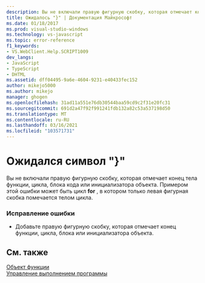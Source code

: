 ```yaml
---
description: Вы не включали правую фигурную скобку, которая отмечает конец тела функции, цикла, блока кода или инициализатора объекта.
title: Ожидалось "}" | Документация Майкрософт
ms.date: 01/18/2017
ms.prod: visual-studio-windows
ms.technology: vs-javascript
ms.topic: error-reference
f1_keywords:
- VS.WebClient.Help.SCRIPT1009
dev_langs:
- JavaScript
- TypeScript
- DHTML
ms.assetid: dff04495-9a6e-4604-9231-e40433fec152
author: mikejo5000
ms.author: mikejo
manager: ghogen
ms.openlocfilehash: 31ad11a551e76db30544baa59cd9c2f31e20fc31
ms.sourcegitcommit: 691d2a47f92f991241fdb132a82c53a537198d50
ms.translationtype: MT
ms.contentlocale: ru-RU
ms.lasthandoff: 03/16/2021
ms.locfileid: "103571731"
---
```

# <a name="expected-"></a>Ожидался символ "}"
Вы не включали правую фигурную скобку, которая отмечает конец тела функции, цикла, блока кода или инициализатора объекта. Примером этой ошибки может быть цикл **for** , в котором только левая фигурная скобка помечается телом цикла.  
  
### <a name="to-correct-this-error"></a>Исправление ошибки  
  
- Добавьте правую фигурную скобку, которая отмечает конец функции, цикла, блока или инициализатора объекта.  
  
## <a name="see-also"></a>См. также  
 [Объект функции](https://developer.mozilla.org/docs/Web/JavaScript/Reference/Global_Objects/Function)   
 [Управление выполнением программы](https://developer.mozilla.org/docs/Web/JavaScript/Guide/Control_flow_and_error_handling)
